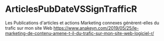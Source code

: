 # ArticlesPubDateVSSignTrafficR
Les Publications d'articles et actions Marketing connexes génèrent-elles du trafic sur mon site Web
https://www.anakeyn.com/2019/05/25/le-marketing-de-contenu-amene-t-il-du-trafic-sur-mon-site-web-logiciel-r/ 
